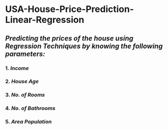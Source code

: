 # USA-House-Price-Prediction-Linear-Regression

## <i> Predicting the prices of the house using Regression Techniques by knowing the following parameters:</i>

### 1. ***Income***
### 2. ***House Age*** 
### 3. ***No. of Rooms***
### 4. ***No. of Bathrooms***
### 5. ***Area Population***

